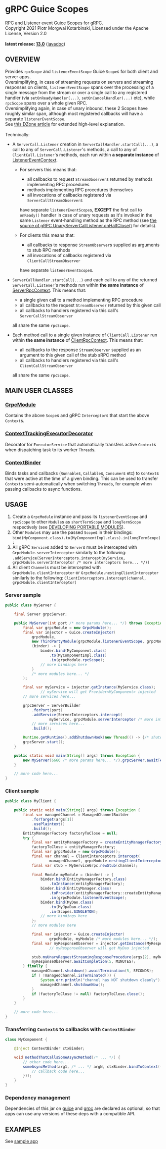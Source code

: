 # gRPC Guice Scopes

RPC and Listener event Guice Scopes for gRPC.<br/>
Copyright 2021 Piotr Morgwai Kotarbinski, Licensed under the Apache License, Version 2.0<br/>
<br/>
**latest release: [13.0](https://search.maven.org/artifact/pl.morgwai.base/grpc-scopes/13.0/jar)**
([javadoc](https://javadoc.io/doc/pl.morgwai.base/grpc-scopes/13.0))


## OVERVIEW

Provides `rpcScope` and `listenerEventScope` Guice `Scope`s for both client and server apps.<br/>
Oversimplifying, in case of streaming requests on servers and streaming responses on clients, `listenerEventScope` spans over the processing of a single message from the stream or over a single call to any registered handler (via `setOnReadyHandler(...)`, `setOnCancelHandler(...)` etc), while `rpcScope` spans over a whole given RPC.<br/>
Oversimplifying again, in case of unary inbound, these 2 Scopes have roughly similar span, although most registered callbacks will have a separate `listenerEventScope`.<br/>
See [this DZone article](https://dzone.com/articles/combining-grpc-with-guice) for extended high-level explanation.<br/>
<br/>
Technically:
* A `ServerCall.Listener` creation in `ServerCallHandler.startCall(...)`, a call to any of `ServerCall.Listener`'s methods, a call to any of `ClientCall.Listener`'s methods, each run within **a separate instance** of [ListenerEventContext](https://javadoc.io/doc/pl.morgwai.base/grpc-scopes/latest/pl/morgwai/base/grpc/scopes/ListenerEventContext.html).
  * For servers this means that:
    * all callbacks to request `StreamObserver`s returned by methods implementing RPC procedures
    * methods implementing RPC procedures themselves
    * all invocations of callbacks registered via `ServerCallStreamObserver`s
    
    have separate `listenerEventScope`s, **EXCEPT** the first call to `onReady()` handler in case of unary requests as it's invoked in the same `Listener` event-handling method as the RPC method (see [the source of gRPC UnaryServerCallListener.onHalfClose()](https://github.com/grpc/grpc-java/blob/v1.60.1/stub/src/main/java/io/grpc/stub/ServerCalls.java#L182-L189) for details).
  * For clients this means that:
    * all callbacks to response `StreamObserver`s supplied as arguments to stub RPC methods
    * all invocations of callbacks registered via `ClientCallStreamObserver`
    
    have separate `listenerEventScope`s.
* `ServerCallHandler.startCall(...)` and each call to any of the returned `ServerCall.Listener`'s methods run within **the same instance** of [ServerRpcContext](https://javadoc.io/doc/pl.morgwai.base/grpc-scopes/latest/pl/morgwai/base/grpc/scopes/ServerRpcContext.html). This means that:
  * a single given call to a method implementing RPC procedure
  * all callbacks to the request `StreamObserver` returned by this given call
  * all callbacks to handlers registered via this call's `ServerCallStreamObserver`
  
  all share the same `rpcScope`.
* Each method call to a single given instance of `ClientCall.Listener` run within **the same instance** of [ClientRpcContext](https://javadoc.io/doc/pl.morgwai.base/grpc-scopes/latest/pl/morgwai/base/grpc/scopes/ClientRpcContext.html). This means that:
  * all callbacks to the response `StreamObserver` supplied as an argument to this given call of the stub sRPC method
  * all callbacks to handlers registered via this call's `ClientCallStreamObserver`
  
  all share the same `rpcScope`.


## MAIN USER CLASSES

### [GrpcModule](https://javadoc.io/doc/pl.morgwai.base/grpc-scopes/latest/pl/morgwai/base/grpc/scopes/GrpcModule.html)
Contains the above `Scope`s and gRPC `Interceptor`s that start the above `Context`s.

### [ContextTrackingExecutorDecorator](https://javadoc.io/doc/pl.morgwai.base/guice-context-scopes/latest/pl/morgwai/base/guice/scopes/ContextTrackingExecutorDecorator.html)
Decorator for `ExecutorService` that automatically transfers active `Context`s when dispatching task to its worker `Thread`s.

### [ContextBinder](https://javadoc.io/doc/pl.morgwai.base/guice-context-scopes/latest/pl/morgwai/base/guice/scopes/ContextBinder.html)
Binds tasks and callbacks (`Runnable`s, `Callable`s, `Consumer`s etc) to `Context`s that were active at the time of a given binding. This can be used to transfer `Context`s semi-automatically when switching `Thread`s, for example when passing callbacks to async functions.


## USAGE

1. Create a `GrpcModule` instance and pass its `listenerEventScope` and `rpcScope` to other `Module`s as `shortTermScope` and  `longTermScope` respectively (see [DEVELOPING PORTABLE MODULES](https://github.com/morgwai/guice-context-scopes#developing-portable-modules)).
1. Other `Module`s may use the passed `Scope`s in their bindings: `bind(MyComponent.class).to(MyComponentImpl.class).in(longTermScope);`
1. All gRPC `Service`s added to `Server`s must be intercepted with `GrpcModule.serverInterceptor` similarly to the following: `.addService(ServerInterceptors.intercept(myService, grpcModule.serverInterceptor /* more interceptors here... */))`
1. All client `Channel`s must be intercepted with `GrpcModule.clientInterceptor` or `GrpcModule.nestingClientInterceptor` similarly to the following: `ClientInterceptors.intercept(channel, grpcModule.clientInterceptor)`

### Server sample
```java
public class MyServer {

    final Server grpcServer;

    public MyServer(int port /* more params here... */) throws Exception {
        final var grpcModule = new GrpcModule();
        final var injector = Guice.createInjector(
            grpcModule,
            new ThirdPartyModule(grpcModule.listenerEventScope, grpcModule.rpcScope),
            (binder) -> {
                binder.bind(MyComponent.class)
                    .to(MyComponentImpl.class)
                    .in(grpcModule.rpcScope);
                // more bindings here
            }
            /* more modules here... */
        );

        final var myService = injector.getInstance(MyService.class);
                // myService will get Provider<MyComponent> injected
        // more services here...

        grpcServer = ServerBuilder
            .forPort(port)
            .addService(ServerInterceptors.intercept(
                    myService, grpcModule.serverInterceptor /* more interceptors here... */))
            // more services here...
            .build();

        Runtime.getRuntime().addShutdownHook(new Thread(() -> {/* shutdown code here... */}));
        grpcServer.start();
    }

    public static void main(String[] args) throws Exception {
        new MyServer(6666 /* more params here... */).grpcServer.awaitTermination();
    }

    // more code here...
}
```

### Client sample
```java
public class MyClient {

    public static void main(String[] args) throws Exception {
        final var managedChannel = ManagedChannelBuilder
            .forTarget(args[1])
            .usePlaintext()
            .build();
        EntityManagerFactory factoryToClose = null;
        try {
            final var entityManagerFactory = createEntityManagerFactory(args[0]);
            factoryToClose = entityManagerFactory;
            final var grpcModule = new GrpcModule();
            final var channel = ClientInterceptors.intercept(
                    managedChannel, grpcModule.nestingClientInterceptor);
            final var stub = MyServiceGrpc.newStub(channel);
    
            final Module myModule = (binder) -> {
                binder.bind(EntityManagerFactory.class)
                    .toInstance(entityManagerFactory);
                binder.bind(EntityManager.class)
                    .toProvider(entityManagerFactory::createEntityManager)
                    .in(grpcModule.listenerEventScope);
                binder.bind(MyDao.class)
                    .to(MyJpaDao.class)
                    .in(Scopes.SINGLETON);
                // more bindings here
            };
            // more modules here

            final var injector = Guice.createInjector(
                    grpcModule, myModule /* more modules here... */);
            final var myResponseObserver = injector.getInstance(MyResponseObserver.class);
                    // myResponseObserver will get MyDao injected

            stub.myUnaryRequestStreamingResponseProcedure(args[2], myResponseObserver);
            myResponseObserver.awaitCompletion(5, MINUTES);
        } finally {
            managedChannel.shutdown().awaitTermination(5, SECONDS);
            if ( !managedChannel.isTerminated()) {
                System.err.println("channel has NOT shutdown cleanly");
                managedChannel.shutdownNow();
            }
            if (factoryToClose != null) factoryToClose.close();
        }
    }

    // more code here...
}
```

### Transferring `Context`s to callbacks with `ContextBinder`
```java
class MyComponent {

    @Inject ContextBinder ctxBinder;

    void methodThatCallsSomeAsyncMethod(/* ... */) {
        // other code here...
        someAsyncMethod(arg1, /* ... */ argN, ctxBinder.bindToContext((callbackParam) -> {
            // callback code here...
        }));
    }
}
```

### Dependency management
Dependencies of this jar on [guice](https://search.maven.org/artifact/com.google.inject/guice) and [grpc](https://search.maven.org/search?q=g:io.grpc) are declared as optional, so that apps can use any versions of these deps with a compatible API.


## EXAMPLES

See [sample app](sample)
